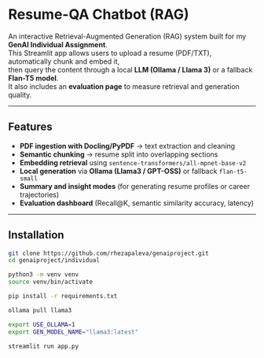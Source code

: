 # Resume-QA Chatbot (RAG)

An interactive Retrieval-Augmented Generation (RAG) system built for my **GenAI Individual Assignment**.  
This Streamlit app allows users to upload a resume (PDF/TXT), automatically chunk and embed it,  
then query the content through a local **LLM (Ollama / Llama 3)** or a fallback **Flan-T5 model**.  
It also includes an **evaluation page** to measure retrieval and generation quality.

---

## Features

- **PDF ingestion with Docling/PyPDF** → text extraction and cleaning  
- **Semantic chunking** → resume split into overlapping sections  
- **Embedding retrieval** using `sentence-transformers/all-mpnet-base-v2`  
- **Local generation** via **Ollama (Llama3 / GPT-OSS)** or fallback `flan-t5-small`  
- **Summary and insight modes** (for generating resume profiles or career trajectories)  
- **Evaluation dashboard** (Recall@K, semantic similarity accuracy, latency)  

---

## Installation

```bash
git clone https://github.com/rhezapaleva/genaiproject.git
cd genaiproject/individual

python3 -m venv venv
source venv/bin/activate

pip install -r requirements.txt

ollama pull llama3

export USE_OLLAMA=1
export GEN_MODEL_NAME="llama3:latest"

streamlit run app.py